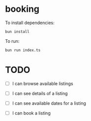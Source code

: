 # booking

To install dependencies:

```bash
bun install
```

To run:

```bash
bun run index.ts
```

# TODO
- [ ] I can browse available listings
- [ ] I can see details of a listing
- [ ] I can see available dates for a listing
- [ ] I can book a listing


